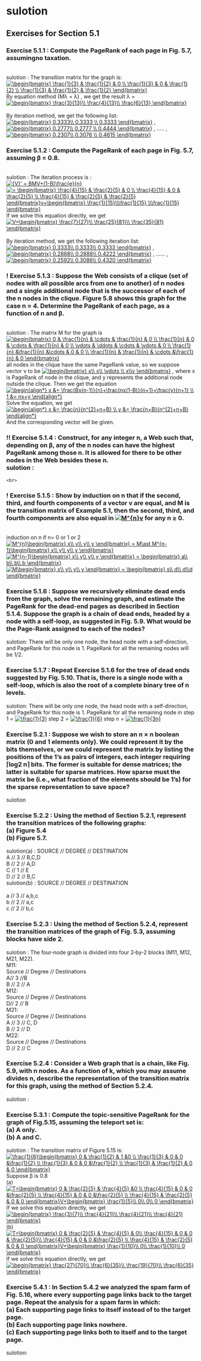 # sulotion<br>
## Exercises for Section 5.1
### Exercise 5.1.1 : Compute the PageRank of each page in Fig. 5.7, assumingno taxation. 
<br> sulotion : The transition matrix for the graph is: <br>  <a href="https://www.codecogs.com/eqnedit.php?latex=\begin{bmatrix}&space;\frac{1}{3}&space;&&space;\frac{1}{2}&space;&&space;0&space;\\&space;\frac{1}{3}&space;&&space;0&space;&&space;\frac{1}{2}&space;\\&space;\frac{1}{3}&space;&&space;\frac{1}{2}&space;&&space;\frac{1}{2}&space;\end{bmatrix}" target="_blank"><img src="https://latex.codecogs.com/gif.latex?\begin{bmatrix}&space;\frac{1}{3}&space;&&space;\frac{1}{2}&space;&&space;0&space;\\&space;\frac{1}{3}&space;&&space;0&space;&&space;\frac{1}{2}&space;\\&space;\frac{1}{3}&space;&&space;\frac{1}{2}&space;&&space;\frac{1}{2}&space;\end{bmatrix}" title="\begin{bmatrix} \frac{1}{3} & \frac{1}{2} & 0 \\ \frac{1}{3} & 0 & \frac{1}{2} \\ \frac{1}{3} & \frac{1}{2} & \frac{1}{2} \end{bmatrix}" /></a>
<br> By equation method (Mλ = λ) , we get the result λ = <a href="https://www.codecogs.com/eqnedit.php?latex=\begin{bmatrix}&space;\frac{3}{13}\\&space;\frac{4}{13}\\&space;\frac{6}{13}&space;\end{bmatrix}" target="_blank"><img src="https://latex.codecogs.com/gif.latex?\begin{bmatrix}&space;\frac{3}{13}\\&space;\frac{4}{13}\\&space;\frac{6}{13}&space;\end{bmatrix}" title="\begin{bmatrix} \frac{3}{13}\\ \frac{4}{13}\\ \frac{6}{13} \end{bmatrix}" /></a>  
<br> By iteration method, we get the following list: <br> <a href="https://www.codecogs.com/eqnedit.php?latex=\begin{bmatrix}&space;0.3333\\&space;0.3333&space;\\&space;0.3333&space;\end{bmatrix}" target="_blank"><img src="https://latex.codecogs.com/gif.latex?\begin{bmatrix}&space;0.3333\\&space;0.3333&space;\\&space;0.3333&space;\end{bmatrix}" title="\begin{bmatrix} 0.3333\\ 0.3333 \\ 0.3333 \end{bmatrix}" /></a>  ,  <a href="https://www.codecogs.com/eqnedit.php?latex=\begin{bmatrix}&space;0.2777\\&space;0.2777&space;\\&space;0.4444&space;\end{bmatrix}" target="_blank"><img src="https://latex.codecogs.com/gif.latex?\begin{bmatrix}&space;0.2777\\&space;0.2777&space;\\&space;0.4444&space;\end{bmatrix}" title="\begin{bmatrix} 0.2777\\ 0.2777 \\ 0.4444 \end{bmatrix}" /></a>    ,   .....  ,  <a href="https://www.codecogs.com/eqnedit.php?latex=\begin{bmatrix}&space;0.2307\\&space;0.3076&space;\\&space;0.4615&space;\end{bmatrix}" target="_blank"><img src="https://latex.codecogs.com/gif.latex?\begin{bmatrix}&space;0.2307\\&space;0.3076&space;\\&space;0.4615&space;\end{bmatrix}" title="\begin{bmatrix} 0.2307\\ 0.3076 \\ 0.4615 \end{bmatrix}" /></a>  
### Exercise 5.1.2 : Compute the PageRank of each page in Fig. 5.7, assuming β = 0.8. 
<br> sulotion : The iteration process is : <br> <a href="https://www.codecogs.com/eqnedit.php?latex={V}'&space;=&space;BMV&plus;(1-B)\frac{e}{n}" target="_blank"><img src="https://latex.codecogs.com/gif.latex?{V}'&space;=&space;BMV&plus;(1-B)\frac{e}{n}" title="{V}' = BMV+(1-B)\frac{e}{n}" /></a>   <br> <a href="https://www.codecogs.com/eqnedit.php?latex==&space;\begin{bmatrix}&space;\frac{4}{15}&space;&&space;\frac{2}{5}&space;&&space;0&space;\\&space;\frac{4}{15}&space;&&space;0&space;&&space;\frac{2}{5}&space;\\&space;\frac{4}{15}&space;&&space;\frac{2}{5}&space;&&space;\frac{2}{5}&space;\end{bmatrix}v&plus;\begin{bmatrix}&space;\frac{1}{15}\\\frac{1}{15}&space;\\\frac{1}{15}&space;\end{bmatrix}" target="_blank"><img src="https://latex.codecogs.com/gif.latex?=&space;\begin{bmatrix}&space;\frac{4}{15}&space;&&space;\frac{2}{5}&space;&&space;0&space;\\&space;\frac{4}{15}&space;&&space;0&space;&&space;\frac{2}{5}&space;\\&space;\frac{4}{15}&space;&&space;\frac{2}{5}&space;&&space;\frac{2}{5}&space;\end{bmatrix}v&plus;\begin{bmatrix}&space;\frac{1}{15}\\\frac{1}{15}&space;\\\frac{1}{15}&space;\end{bmatrix}" title="= \begin{bmatrix} \frac{4}{15} & \frac{2}{5} & 0 \\ \frac{4}{15} & 0 & \frac{2}{5} \\ \frac{4}{15} & \frac{2}{5} & \frac{2}{5} \end{bmatrix}v+\begin{bmatrix} \frac{1}{15}\\\frac{1}{15} \\\frac{1}{15} \end{bmatrix}" /></a>
<br> If we solve this equation directly, we get <a href="https://www.codecogs.com/eqnedit.php?latex=V=\begin{bmatrix}&space;\frac{7}{27}\\&space;\frac{25}{81}\\&space;\frac{35}{81}&space;\end{bmatrix}" target="_blank"><img src="https://latex.codecogs.com/gif.latex?V=\begin{bmatrix}&space;\frac{7}{27}\\&space;\frac{25}{81}\\&space;\frac{35}{81}&space;\end{bmatrix}" title="V=\begin{bmatrix} \frac{7}{27}\\ \frac{25}{81}\\ \frac{35}{81} \end{bmatrix}" /></a>  
<br> By iteration method, we get the following iteration list: <a href="https://www.codecogs.com/eqnedit.php?latex=\begin{bmatrix}&space;0.3333\\&space;0.3333\\&space;0.3333&space;\end{bmatrix}" target="_blank"><img src="https://latex.codecogs.com/gif.latex?\begin{bmatrix}&space;0.3333\\&space;0.3333\\&space;0.3333&space;\end{bmatrix}" title="\begin{bmatrix} 0.3333\\ 0.3333\\ 0.3333 \end{bmatrix}" /></a>   , <a href="https://www.codecogs.com/eqnedit.php?latex=\begin{bmatrix}&space;0.2888\\&space;0.2888\\&space;0.4222&space;\end{bmatrix}" target="_blank"><img src="https://latex.codecogs.com/gif.latex?\begin{bmatrix}&space;0.2888\\&space;0.2888\\&space;0.4222&space;\end{bmatrix}" title="\begin{bmatrix} 0.2888\\ 0.2888\\ 0.4222 \end{bmatrix}" /></a> , ...... ,  <a href="https://www.codecogs.com/eqnedit.php?latex=\begin{bmatrix}&space;0.2592\\&space;0.3086\\&space;0.4320&space;\end{bmatrix}" target="_blank"><img src="https://latex.codecogs.com/gif.latex?\begin{bmatrix}&space;0.2592\\&space;0.3086\\&space;0.4320&space;\end{bmatrix}" title="\begin{bmatrix} 0.2592\\ 0.3086\\ 0.4320 \end{bmatrix}" /></a>   
### ! Exercise 5.1.3 : Suppose the Web consists of a clique (set of nodes with all possible arcs from one to another) of n nodes and a single additional node that is the successor of each of the n nodes in the clique. Figure 5.8 shows this graph for the case n = 4. Determine the PageRank of each page, as a function of n and β.
<br> sulotion :  The matrix M for the graph is <br> <a href="https://www.codecogs.com/eqnedit.php?latex=\begin{bmatrix}&space;0&space;&&space;\frac{1}{n}&space;&&space;\cdots&space;&&space;\frac{1}{n}&space;&&space;0&space;\\&space;\frac{1}{n}&space;&&space;0&space;&&space;\cdots&space;&&space;\frac{1}{n}&space;&&space;0&space;\\&space;\vdots&space;&&space;\ddots&space;&&space;\cdots&space;&&space;\vdots&space;&&space;0&space;\\&space;\frac{1}{n}&space;&\frac{1}{n}&space;&\cdots&space;&&space;0&space;&&space;0&space;\\&space;\frac{1}{n}&space;&&space;\frac{1}{n}&space;&&space;\cdots&space;&\frac{1}{n}&space;&&space;0&space;\end{bmatrix}" target="_blank"><img src="https://latex.codecogs.com/gif.latex?\begin{bmatrix}&space;0&space;&&space;\frac{1}{n}&space;&&space;\cdots&space;&&space;\frac{1}{n}&space;&&space;0&space;\\&space;\frac{1}{n}&space;&&space;0&space;&&space;\cdots&space;&&space;\frac{1}{n}&space;&&space;0&space;\\&space;\vdots&space;&&space;\ddots&space;&&space;\cdots&space;&&space;\vdots&space;&&space;0&space;\\&space;\frac{1}{n}&space;&\frac{1}{n}&space;&\cdots&space;&&space;0&space;&&space;0&space;\\&space;\frac{1}{n}&space;&&space;\frac{1}{n}&space;&&space;\cdots&space;&\frac{1}{n}&space;&&space;0&space;\end{bmatrix}" title="\begin{bmatrix} 0 & \frac{1}{n} & \cdots & \frac{1}{n} & 0 \\ \frac{1}{n} & 0 & \cdots & \frac{1}{n} & 0 \\ \vdots & \ddots & \cdots & \vdots & 0 \\ \frac{1}{n} &\frac{1}{n} &\cdots & 0 & 0 \\ \frac{1}{n} & \frac{1}{n} & \cdots &\frac{1}{n} & 0 \end{bmatrix}" /></a>    <br> 
all nodes in the clique have the same PageRank value, so we suppose vector v to be <a href="https://www.codecogs.com/eqnedit.php?latex=\begin{bmatrix}&space;x\\&space;x\\&space;\vdots&space;\\&space;x\\y&space;\end{bmatrix}" target="_blank"><img src="https://latex.codecogs.com/gif.latex?\begin{bmatrix}&space;x\\&space;x\\&space;\vdots&space;\\&space;x\\y&space;\end{bmatrix}" title="\begin{bmatrix} x\\ x\\ \vdots \\ x\\y \end{bmatrix}" /></a> , where x is PageRank of node in the clique, and y represents the additional node outside the clique. Then we get the equation <br> <a href="https://www.codecogs.com/eqnedit.php?latex=\begin{align*}&space;x&space;&=&space;\frac{Bx(n-1)}{n}&plus;\frac{nx(1-B)}{n&plus;1}&plus;\frac{y}{n&plus;1}&space;\\&space;1&space;&=&space;nx&plus;y&space;\end{align*}" target="_blank"><img src="https://latex.codecogs.com/gif.latex?\begin{align*}&space;x&space;&=&space;\frac{Bx(n-1)}{n}&plus;\frac{nx(1-B)}{n&plus;1}&plus;\frac{y}{n&plus;1}&space;\\&space;1&space;&=&space;nx&plus;y&space;\end{align*}" title="\begin{align*} x &= \frac{Bx(n-1)}{n}+\frac{nx(1-B)}{n+1}+\frac{y}{n+1} \\ 1 &= nx+y \end{align*}" /></a>   <br> Solve the equation, we get <br> <a href="https://www.codecogs.com/eqnedit.php?latex=\begin{align*}&space;x&space;&=&space;\frac{n}{n^{2}&plus;n&plus;B}&space;\\&space;y&space;&=&space;\frac{n&plus;B}{n^{2}&plus;n&plus;B}&space;\end{align*}" target="_blank"><img src="https://latex.codecogs.com/gif.latex?\begin{align*}&space;x&space;&=&space;\frac{n}{n^{2}&plus;n&plus;B}&space;\\&space;y&space;&=&space;\frac{n&plus;B}{n^{2}&plus;n&plus;B}&space;\end{align*}" title="\begin{align*} x &= \frac{n}{n^{2}+n+B} \\ y &= \frac{n+B}{n^{2}+n+B} \end{align*}" /></a>  <br> And the corresponding vector will be given.  <br>
### !! Exercise 5.1.4 : Construct, for any integer n, a Web such that, depending on β, any of the n nodes can have the highest PageRank among those n. It is allowed for there to be other nodes in the Web besides these n. <br> sulotion : 
    
    <br> 
### ! Exercise 5.1.5 : Show by induction on n that if the second, third, and fourth components of a vector v are equal, and M is the transition matrix of Example 5.1, then the second, third, and fourth components are also equal in <a href="https://www.codecogs.com/eqnedit.php?latex=M^{n}v" target="_blank"><img src="https://latex.codecogs.com/gif.latex?M^{n}v" title="M^{n}v" /></a> for any n ≥ 0.
<br> induction on n    if n= 0 or 1 or 2 
<br> <a href="https://www.codecogs.com/eqnedit.php?latex=M^{n}\begin{bmatrix}&space;x\\&space;y\\&space;y\\&space;y&space;\end{bmatrix}&space;=&space;M\ast&space;M^{n-1}\begin{bmatrix}&space;x\\&space;y\\&space;y\\&space;y&space;\end{bmatrix}" target="_blank"><img src="https://latex.codecogs.com/gif.latex?M^{n}\begin{bmatrix}&space;x\\&space;y\\&space;y\\&space;y&space;\end{bmatrix}&space;=&space;M\ast&space;M^{n-1}\begin{bmatrix}&space;x\\&space;y\\&space;y\\&space;y&space;\end{bmatrix}" title="M^{n}\begin{bmatrix} x\\ y\\ y\\ y \end{bmatrix} = M\ast M^{n-1}\begin{bmatrix} x\\ y\\ y\\ y \end{bmatrix}" /></a>  <br> <a href="https://www.codecogs.com/eqnedit.php?latex=M^{n-1}\begin{bmatrix}&space;x\\&space;y\\&space;y\\&space;y&space;\end{bmatrix}&space;=&space;\begin{bmatrix}&space;a\\&space;b\\&space;b\\&space;b&space;\end{bmatrix}" target="_blank"><img src="https://latex.codecogs.com/gif.latex?M^{n-1}\begin{bmatrix}&space;x\\&space;y\\&space;y\\&space;y&space;\end{bmatrix}&space;=&space;\begin{bmatrix}&space;a\\&space;b\\&space;b\\&space;b&space;\end{bmatrix}" title="M^{n-1}\begin{bmatrix} x\\ y\\ y\\ y \end{bmatrix} = \begin{bmatrix} a\\ b\\ b\\ b \end{bmatrix}" /></a>   <br>  <a href="https://www.codecogs.com/eqnedit.php?latex=M\begin{bmatrix}&space;x\\&space;y\\&space;y\\&space;y&space;\end{bmatrix}&space;=&space;\begin{bmatrix}&space;s\\&space;d\\&space;d\\d&space;\end{bmatrix}" target="_blank"><img src="https://latex.codecogs.com/gif.latex?M\begin{bmatrix}&space;x\\&space;y\\&space;y\\&space;y&space;\end{bmatrix}&space;=&space;\begin{bmatrix}&space;s\\&space;d\\&space;d\\d&space;\end{bmatrix}" title="M\begin{bmatrix} x\\ y\\ y\\ y \end{bmatrix} = \begin{bmatrix} s\\ d\\ d\\d \end{bmatrix}" /></a>  <br>
### Exercise 5.1.6 : Suppose we recursively eliminate dead ends from the graph, solve the remaining graph, and estimate the PageRank for the dead-end pages as described in Section 5.1.4. Suppose the graph is a chain of dead ends, headed by a node with a self-loop, as suggested in Fig. 5.9. What would be the Page-Rank assigned to each of the nodes? <br> 
sulotion: There will be only one node, the head node with a self‐direction, and PageRank for this node is 1. PageRank for all the remaining nodes will be 1/2. <br>
### Exercise 5.1.7 : Repeat Exercise 5.1.6 for the tree of dead ends suggested by Fig. 5.10. That is, there is a single node with a self-loop, which is also the root of a complete binary tree of n levels. <br> 
sulotion: There will be only one node, the head node with a self‐direction,  and PageRank for this node is 1. PageRank for all the remaining node in          step 1 = <a href="https://www.codecogs.com/eqnedit.php?latex=\frac{1}{3}" target="_blank"><img src="https://latex.codecogs.com/gif.latex?\frac{1}{3}" title="\frac{1}{3}" /></a>                 step 2 = <a href="https://www.codecogs.com/eqnedit.php?latex=\frac{1}{6}" target="_blank"><img src="https://latex.codecogs.com/gif.latex?\frac{1}{6}" title="\frac{1}{6}" /></a>                     step n = <a href="https://www.codecogs.com/eqnedit.php?latex=\frac{1}{3n}" target="_blank"><img src="https://latex.codecogs.com/gif.latex?\frac{1}{3n}" title="\frac{1}{3n}" /></a>   <br> 
### Exercise 5.2.1 : Suppose we wish to store an n × n boolean matrix (0 and 1 elements only). We could represent it by the bits themselves, or we could represent the matrix by listing the positions of the 1’s as pairs of integers, each integer requiring ⌈log2 n⌉ bits. The former is suitable for dense matrices; the latter is suitable for sparse matrices. How sparse must the matrix be (i.e., what fraction of the elements should be 1’s) for the sparse representation to save space? <br> 
sulotion <br> 
### Exercise 5.2.2 : Using the method of Section 5.2.1, represent the transition matrices of the following graphs: <br> (a) Figure 5.4 <br> (b) Figure 5.7. <br>
sulotion(a) : SOURCE        //    DEGREE    //    DESTINATION  <br> 
             A              //    3        //     B,C,D      <br>
             B             //     2        //      A,D       <br> 
             C            //      1        //       E        <br> 
             D            //      2       //       B,C       <br> 
sulotion(b) : SOURCE   //         DEGREE    //    DESTINATION  <br>  
               a       //         3        //     a,b,c         <br> 
               b       //         2        //     a,c           <br>
               c      //          2       //      b,c           <br> 
### Exercise 5.2.3 : Using the method of Section 5.2.4, represent the transition matrices of the graph of Fig. 5.3, assuming blocks have side 2. <br>
sulotion : The four‐node graph is divided into four 2‐by‐2 blocks (M11, M12, M21, M22). <br> 
M11: <br>
Source // Degree // Destinations <br>
A// 3 //B <br>
B // 2 // A  <br> 
M12: <br>
Source // Degree //  Destinations <br>
D// 2 // B  <br>
M21:   <br>
Source // Degree // Destinations  <br>
A // 3 // C, D  <br> 
B // 2 // D    <br>
M22:  <br> 
Source //  Degree //  Destinations <br> 
D // 2 //  C <br>
### Exercise 5.2.4 : Consider a Web graph that is a chain, like Fig. 5.9, with n nodes. As a function of k, which you may assume divides n, describe the representation of the transition matrix for this graph, using the method of Section 5.2.4.  <br> 
sulotion : <br>
### Exercise 5.3.1 : Compute the topic-sensitive PageRank for the graph of Fig.5.15, assuming the teleport set is:<br>(a) A only.<br>(b) A and C. <br> 
sulotion : The transition matrix of Figure 5.15 is: <br> 
<a href="https://www.codecogs.com/eqnedit.php?latex=\frac{1}{6}\begin{bmatrix}&space;0&space;&&space;\frac{1}{2}&space;&&space;1&space;&0&space;\\&space;\frac{1}{3}&space;&&space;0&space;&&space;0&space;&\frac{1}{2}&space;\\&space;\frac{1}{3}&space;&&space;0&space;&&space;0&space;&\frac{1}{2}&space;\\&space;\frac{1}{3}&space;&&space;\frac{1}{2}&space;&&space;0&space;&&space;0&space;\end{bmatrix}" target="_blank"><img src="https://latex.codecogs.com/gif.latex?\frac{1}{6}\begin{bmatrix}&space;0&space;&&space;\frac{1}{2}&space;&&space;1&space;&0&space;\\&space;\frac{1}{3}&space;&&space;0&space;&&space;0&space;&\frac{1}{2}&space;\\&space;\frac{1}{3}&space;&&space;0&space;&&space;0&space;&\frac{1}{2}&space;\\&space;\frac{1}{3}&space;&&space;\frac{1}{2}&space;&&space;0&space;&&space;0&space;\end{bmatrix}" title="\frac{1}{6}\begin{bmatrix} 0 & \frac{1}{2} & 1 &0 \\ \frac{1}{3} & 0 & 0 &\frac{1}{2} \\ \frac{1}{3} & 0 & 0 &\frac{1}{2} \\ \frac{1}{3} & \frac{1}{2} & 0 & 0 \end{bmatrix}" /></a>      <br> Suppose β is 0.8  <br> (a) <br> <a href="https://www.codecogs.com/eqnedit.php?latex=T=\begin{bmatrix}&space;0&space;&&space;\frac{2}{5}&space;&&space;\frac{4}{5}&space;&0&space;\\&space;\frac{4}{15}&space;&&space;0&space;&&space;0&space;&\frac{2}{5}&space;\\&space;\frac{4}{15}&space;&&space;0&space;&&space;0&space;&\frac{2}{5}&space;\\&space;\frac{4}{15}&space;&&space;\frac{2}{5}&space;&&space;0&space;&&space;0&space;\end{bmatrix}V&plus;\begin{bmatrix}&space;\frac{1}{5}\\&space;0\\&space;0\\&space;0&space;\end{bmatrix}" target="_blank"><img src="https://latex.codecogs.com/gif.latex?T=\begin{bmatrix}&space;0&space;&&space;\frac{2}{5}&space;&&space;\frac{4}{5}&space;&0&space;\\&space;\frac{4}{15}&space;&&space;0&space;&&space;0&space;&\frac{2}{5}&space;\\&space;\frac{4}{15}&space;&&space;0&space;&&space;0&space;&\frac{2}{5}&space;\\&space;\frac{4}{15}&space;&&space;\frac{2}{5}&space;&&space;0&space;&&space;0&space;\end{bmatrix}V&plus;\begin{bmatrix}&space;\frac{1}{5}\\&space;0\\&space;0\\&space;0&space;\end{bmatrix}" title="T=\begin{bmatrix} 0 & \frac{2}{5} & \frac{4}{5} &0 \\ \frac{4}{15} & 0 & 0 &\frac{2}{5} \\ \frac{4}{15} & 0 & 0 &\frac{2}{5} \\ \frac{4}{15} & \frac{2}{5} & 0 & 0 \end{bmatrix}V+\begin{bmatrix} \frac{1}{5}\\ 0\\ 0\\ 0 \end{bmatrix}" /></a>   <br> If we solve this equation directly, we get <a href="https://www.codecogs.com/eqnedit.php?latex=\begin{bmatrix}&space;\frac{3}{7}\\&space;\frac{4}{21}\\&space;\frac{4}{21}\\&space;\frac{4}{21}&space;\end{bmatrix}" target="_blank"><img src="https://latex.codecogs.com/gif.latex?\begin{bmatrix}&space;\frac{3}{7}\\&space;\frac{4}{21}\\&space;\frac{4}{21}\\&space;\frac{4}{21}&space;\end{bmatrix}" title="\begin{bmatrix} \frac{3}{7}\\ \frac{4}{21}\\ \frac{4}{21}\\ \frac{4}{21} \end{bmatrix}" /></a>    <br> (b) <br> <a href="https://www.codecogs.com/eqnedit.php?latex=T=\begin{bmatrix}&space;0&space;&&space;\frac{2}{5}&space;&&space;\frac{4}{5}&space;&&space;0\\&space;\frac{4}{15}&space;&&space;0&space;&&space;0&space;&&space;\frac{2}{5}\\&space;\frac{4}{15}&space;&&space;0&space;&&space;0&space;&\frac{2}{5}&space;\\&space;\frac{4}{15}&space;&&space;\frac{2}{5}&space;&&space;0&space;&&space;0&space;\end{bmatrix}V&plus;\begin{bmatrix}&space;\frac{1}{10}\\&space;0\\&space;\frac{1}{10}\\&space;0&space;\end{bmatrix}" target="_blank"><img src="https://latex.codecogs.com/gif.latex?T=\begin{bmatrix}&space;0&space;&&space;\frac{2}{5}&space;&&space;\frac{4}{5}&space;&&space;0\\&space;\frac{4}{15}&space;&&space;0&space;&&space;0&space;&&space;\frac{2}{5}\\&space;\frac{4}{15}&space;&&space;0&space;&&space;0&space;&\frac{2}{5}&space;\\&space;\frac{4}{15}&space;&&space;\frac{2}{5}&space;&&space;0&space;&&space;0&space;\end{bmatrix}V&plus;\begin{bmatrix}&space;\frac{1}{10}\\&space;0\\&space;\frac{1}{10}\\&space;0&space;\end{bmatrix}" title="T=\begin{bmatrix} 0 & \frac{2}{5} & \frac{4}{5} & 0\\ \frac{4}{15} & 0 & 0 & \frac{2}{5}\\ \frac{4}{15} & 0 & 0 &\frac{2}{5} \\ \frac{4}{15} & \frac{2}{5} & 0 & 0 \end{bmatrix}V+\begin{bmatrix} \frac{1}{10}\\ 0\\ \frac{1}{10}\\ 0 \end{bmatrix}" /></a>   <br>  If we solve this equation directly, we get  <a href="https://www.codecogs.com/eqnedit.php?latex=\begin{bmatrix}&space;\frac{27}{70}\\&space;\frac{6}{35}\\&space;\frac{19}{70}\\&space;\frac{6}{35}&space;\end{bmatrix}" target="_blank"><img src="https://latex.codecogs.com/gif.latex?\begin{bmatrix}&space;\frac{27}{70}\\&space;\frac{6}{35}\\&space;\frac{19}{70}\\&space;\frac{6}{35}&space;\end{bmatrix}" title="\begin{bmatrix} \frac{27}{70}\\ \frac{6}{35}\\ \frac{19}{70}\\ \frac{6}{35} \end{bmatrix}" /></a>   <br>
### Exercise 5.4.1 : In Section 5.4.2 we analyzed the spam farm of Fig. 5.16, where every supporting page links back to the target page. Repeat the analysis for a spam farm in which: <br> (a) Each supporting page links to itself instead of to the target page. <br> (b) Each supporting page links nowhere. <br> (c) Each supporting page links both to itself and to the target page. <br>
sulotion: 



